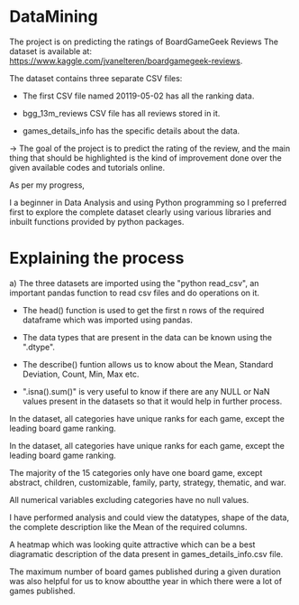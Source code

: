 # DataMining
The project is on predicting the ratings of BoardGameGeek Reviews
The dataset is available at: https://www.kaggle.com/jvanelteren/boardgamegeek-reviews.

The dataset contains three separate CSV files:

* The first CSV file named 20119-05-02 has all the ranking data.

* bgg_13m_reviews CSV file has all reviews stored in it.

* games_details_info has the specific details about the data. 

-> The goal of the project is to predict the rating of the review, and the main thing that should be highlighted is the kind of improvement done over the given available codes and tutorials online.

As per my progress, 

I a beginner in Data Analysis and using Python programming so I preferred first to explore the complete dataset clearly using various libraries and inbuilt functions provided by python packages.

# Explaining the process

a) The three datasets are imported using the "python read_csv", an important pandas function to read csv files and do operations on it.

  * The head() function is used to get the first n rows of the required dataframe which was imported using pandas.

  * The data types that are present in the data can be known using the ".dtype".
  
  * The describe() funtion allows us to know about the Mean, Standard Deviation, Count, Min, Max etc.
  
  * ".isna().sum()" is very useful to know if there are any NULL or NaN values present in the datasets so that it would help in further process.

   
In the dataset, all categories have unique ranks for each game, except the leading board game ranking.

In the dataset, all categories have unique ranks for each game, except the leading board game ranking.

The majority of the 15 categories only have one board game, except abstract, children, customizable, family, party, strategy, thematic, and war.

All numerical variables excluding categories have no null values.

I have performed analysis and could view the datatypes, shape of the data, the complete description like the Mean of the required columns.

A heatmap which was looking quite attractive which can be a best diagramatic description of the data present in games_details_info.csv file.

The maximum number of board games published during a given duration was also helpful for us to know aboutthe year in which there were a lot of games published.
